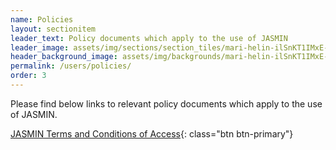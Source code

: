 ```yaml
---
name: Policies
layout: sectionitem
leader_text: Policy documents which apply to the use of JASMIN
leader_image: assets/img/sections/section_tiles/mari-helin-ilSnKT1IMxE-unsplash.2e16d0ba.fill-1000x500.jpg
header_background_image: assets/img/backgrounds/mari-helin-ilSnKT1IMxE-unsplash.2e16d0ba.fill-2000x1000.jpg
permalink: /users/policies/
order: 3
---
```


Please find below links to relevant policy documents which apply to the use of JASMIN.

[JASMIN Terms and Conditions of Access](https://accounts.jasmin.ac.uk/account/conditions/){: class="btn btn-primary"}
